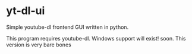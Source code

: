 # yt-dl-ui
Simple youtube-dl frontend GUI written in python.

This program requires youtube-dl.
Windows support will exist! soon. This version is very bare bones
